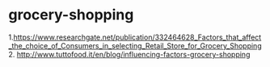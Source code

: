 # grocery-shopping

1.https://www.researchgate.net/publication/332464628_Factors_that_affect_the_choice_of_Consumers_in_selecting_Retail_Store_for_Grocery_Shopping
2. http://www.tuttofood.it/en/blog/influencing-factors-grocery-shopping

